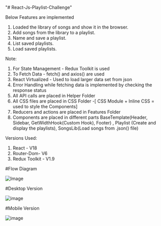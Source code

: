 "# React-Js-Playlist-Challenge" 

Below Features are implemented
1. Loaded the library of songs and show it in the browser.
2. Add songs from the library to a playlist.
3. Name and save a playlist.
4. List saved playlists.
5. Load saved playlists.

Note:
1. For State Management - Redux Toolkit is used
2. To Fetch Data - fetch() and axios() are used
3. React Virtualized - Used to load larger data set from json
4. Error Handling while fetching data is implemented by checking the response status
5. All API calls are placed in Helper Folder
6. All CSS files are placed in CSS Folder -[ CSS Module + Inline CSS = used to style the Components]
7. Reducers and actions are placed in Features Folder
8. Components are placed in different parts BaseTemplate(Header, Sidebar, GetWidthHook(Custom Hook), Footer) , Playlist (Create and display the playlists), SongsLib(Load songs from .json() file)


Versions Used:
1) React - V18
2) Router-Dom- V6
3) Redux Toolkit - V1.9

#Flow Diagram

![Image](https://user-images.githubusercontent.com/111413484/203853283-4c44a674-d1c9-4367-bec4-c4e2166fa4f5.jpg)

#Desktop Version

![image](https://user-images.githubusercontent.com/111413484/203854283-b976ee88-a0a0-4ffe-aa66-1bff8ccaf8c4.png)

#Mobile Version

![image](https://user-images.githubusercontent.com/111413484/203854368-e8807556-af7f-428c-8f0c-cf0d93c4873c.png)

